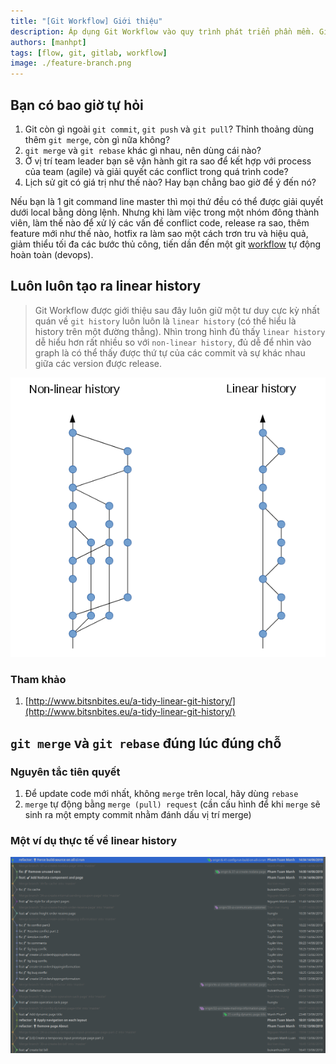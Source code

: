```yaml
---
title: "[Git Workflow] Giới thiệu"
description: Áp dụng Git Workflow vào quy trình phát triển phần mềm. Giới thiệu về Git Workflow đã và đang được sử dụng cho team agile.
authors: [manhpt]
tags: [flow, git, gitlab, workflow]
image: ./feature-branch.png
---
```


## Bạn có bao giờ tự hỏi

1.  Git còn gì ngoài `git commit`, `git push` và `git pull`? Thỉnh thoảng dùng thêm `git merge`, còn gì nữa không?
2.  `git merge` và `git rebase` khác gì nhau, nên dùng cái nào?
3.  Ở vị trí team leader bạn sẽ vận hành git ra sao để kết hợp với process của team (agile) và giải quyết các conflict trong quá trình code?
4.  Lịch sử git có giá trị như thế nào? Hay bạn chẳng bao giờ để ý đến nó?

Nếu bạn là 1 git command line master thì mọi thứ đều có thể được giải quyết dưới local bằng dòng lệnh. Nhưng khi làm việc trong một nhóm đông thành viên, làm thế nào để xử lý các vấn đề conflict code, release ra sao, thêm feature mới như thế nào, hotfix ra làm sao một cách trơn tru và hiệu quả, giảm thiểu tối đa các bước thủ công, tiến dần đến một git [workflow](https://manhpt.com/category/workflow/) tự động hoàn toàn (devops).

## Luôn luôn tạo ra linear history

> Git Workflow được giới thiệu sau đây luôn giữ một tư duy cực kỳ nhất quán về `git history` luôn luôn là `linear history` (có thể hiểu là history trên một đường thẳng). Nhìn trong hình đủ thấy `linear history` dễ hiểu hơn rất nhiều so với `non-linear history`, đủ dễ để nhìn vào graph là có thể thấy được thứ tự của các commit và sự khác nhau giữa các version được release.

![](./1-nonlinear-vs-linear.png)

### Tham khảo

1.  [http://www.bitsnbites.eu/a-tidy-linear-git-history/](http://www.bitsnbites.eu/a-tidy-linear-git-history/)

## `git merge` và `git rebase` đúng lúc đúng chỗ

### Nguyên tắc tiên quyết

1.  Để update code mới nhất, không `merge` trên local, hãy dùng `rebase`
2.  `merge` tự động bằng `merge (pull) request` (cần cấu hình để khi `merge` sẽ sinh ra một empty commit nhằm đánh dấu vị trí merge)

### Một ví dụ thực tế về linear history

![](./Screenshot_20190614_175118.png)
